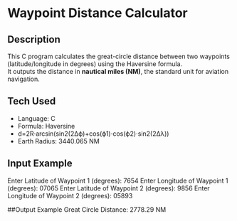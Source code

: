 # Waypoint Distance Calculator

## Description
This C program calculates the great-circle distance between two waypoints (latitude/longitude in degrees) using the Haversine formula.  
It outputs the distance in **nautical miles (NM)**, the standard unit for aviation navigation.

## Tech Used
- Language: C
- Formula: Haversine
- d=2R⋅arcsin(sin2(2Δϕ​)+cos(ϕ1​)⋅cos(ϕ2​)⋅sin2(2Δλ​)​)
- Earth Radius: 3440.065 NM

## Input Example
Enter Latitude of Waypoint 1 (degrees): 7654
Enter Longitude of Waypoint 1 (degrees): 07065
Enter Latitude of Waypoint 2 (degrees): 9856
Enter Longitude of Waypoint 2 (degrees): 05893

##Output Example
Great Circle Distance: 2778.29 NM
